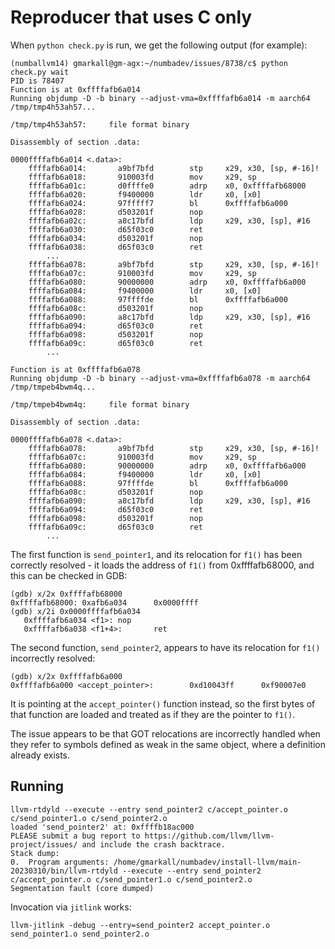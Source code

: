 # Reproducer that uses C only

When `python check.py` is run, we get the following output (for
example):

```
(numballvm14) gmarkall@gm-agx:~/numbadev/issues/8738/c$ python check.py wait
PID is 78407
Function is at 0xffffafb6a014
Running objdump -D -b binary --adjust-vma=0xffffafb6a014 -m aarch64 /tmp/tmp4h53ah57...

/tmp/tmp4h53ah57:     file format binary

Disassembly of section .data:

0000ffffafb6a014 <.data>:
    ffffafb6a014:       a9bf7bfd        stp     x29, x30, [sp, #-16]!
    ffffafb6a018:       910003fd        mov     x29, sp
    ffffafb6a01c:       d0ffffe0        adrp    x0, 0xffffafb68000
    ffffafb6a020:       f9400000        ldr     x0, [x0]
    ffffafb6a024:       97fffff7        bl      0xffffafb6a000
    ffffafb6a028:       d503201f        nop
    ffffafb6a02c:       a8c17bfd        ldp     x29, x30, [sp], #16
    ffffafb6a030:       d65f03c0        ret
    ffffafb6a034:       d503201f        nop
    ffffafb6a038:       d65f03c0        ret
        ...
    ffffafb6a078:       a9bf7bfd        stp     x29, x30, [sp, #-16]!
    ffffafb6a07c:       910003fd        mov     x29, sp
    ffffafb6a080:       90000000        adrp    x0, 0xffffafb6a000
    ffffafb6a084:       f9400000        ldr     x0, [x0]
    ffffafb6a088:       97ffffde        bl      0xffffafb6a000
    ffffafb6a08c:       d503201f        nop
    ffffafb6a090:       a8c17bfd        ldp     x29, x30, [sp], #16
    ffffafb6a094:       d65f03c0        ret
    ffffafb6a098:       d503201f        nop
    ffffafb6a09c:       d65f03c0        ret
        ...

Function is at 0xffffafb6a078
Running objdump -D -b binary --adjust-vma=0xffffafb6a078 -m aarch64 /tmp/tmpeb4bwm4q...

/tmp/tmpeb4bwm4q:     file format binary

Disassembly of section .data:

0000ffffafb6a078 <.data>:
    ffffafb6a078:       a9bf7bfd        stp     x29, x30, [sp, #-16]!
    ffffafb6a07c:       910003fd        mov     x29, sp
    ffffafb6a080:       90000000        adrp    x0, 0xffffafb6a000
    ffffafb6a084:       f9400000        ldr     x0, [x0]
    ffffafb6a088:       97ffffde        bl      0xffffafb6a000
    ffffafb6a08c:       d503201f        nop
    ffffafb6a090:       a8c17bfd        ldp     x29, x30, [sp], #16
    ffffafb6a094:       d65f03c0        ret
    ffffafb6a098:       d503201f        nop
    ffffafb6a09c:       d65f03c0        ret
        ...
```

The first function is `send_pointer1`, and its relocation for `f1()` has
been correctly resolved - it loads the address of `f1()` from
0xffffafb68000, and this can be checked in GDB:

```
(gdb) x/2x 0xffffafb68000
0xffffafb68000: 0xafb6a034      0x0000ffff
(gdb) x/2i 0x0000ffffafb6a034
   0xffffafb6a034 <f1>: nop
   0xffffafb6a038 <f1+4>:       ret
```

The second function, `send_pointer2`, appears to have its relocation for
`f1()` incorrectly resolved:

```
(gdb) x/2x 0xffffafb6a000
0xffffafb6a000 <accept_pointer>:        0xd10043ff      0xf90007e0
```

It is pointing at the `accept_pointer()` function instead, so the first
bytes of that function are loaded and treated as if they are the pointer
to `f1()`.

The issue appears to be that GOT relocations are incorrectly handled
when they refer to symbols defined as weak in the same object, where a
definition already exists.

## Running

```
llvm-rtdyld --execute --entry send_pointer2 c/accept_pointer.o c/send_pointer1.o c/send_pointer2.o
loaded 'send_pointer2' at: 0xffffb18ac000
PLEASE submit a bug report to https://github.com/llvm/llvm-project/issues/ and include the crash backtrace.
Stack dump:
0.	Program arguments: /home/gmarkall/numbadev/install-llvm/main-20230310/bin/llvm-rtdyld --execute --entry send_pointer2 c/accept_pointer.o c/send_pointer1.o c/send_pointer2.o
Segmentation fault (core dumped)
```

Invocation via `jitlink` works:

```
llvm-jitlink -debug --entry=send_pointer2 accept_pointer.o send_pointer1.o send_pointer2.o
```
